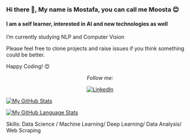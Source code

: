 ### Hi there 👋, My name is Mostafa, you can call me Moosta 😊
#### I am a self learner, interested in AI and new technologies as well
 I’m currently studying NLP and Computer Vision 

<div align="center" width="50">
</div>

Please feel free to clone projects and raise issues if you think something could be better.

Happy Coding! 😊

<div align="center">
<i>Follow me:</i><br>




<a href="https://www.linkedin.com/in/mostafa-mahmoud-847986219/" target="_blank"><img src="https://img.shields.io/badge/LinkedIn-%230077B5.svg?&style=flat-square&logo=linkedin&logoColor=white" alt="LinkedIn"></a>

</div>







[![My GitHub Stats](https://github-readme-stats.vercel.app/api/?username=MoMahmoud8&count_private=true&theme=tokyonight&showicons=true)]()


[![My GitHub Language Stats](https://github-readme-stats.vercel.app/api/top-langs/?username=MoMahmoud8&langs_count=5&theme=tokyonight)]()



Skills: Data Science / Machine Learning/ Deep Learning/ Data Analysis/ Web Scraping





